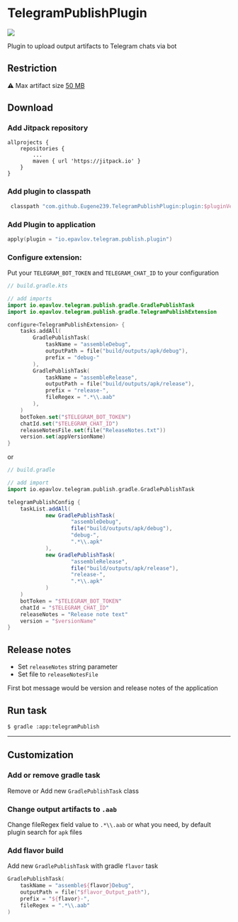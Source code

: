 TelegramPublishPlugin
==============================
[![](https://jitpack.io/v/Eugene239/TelegramPublishPlugin.svg)](https://jitpack.io/#Eugene239/TelegramPublishPlugin)

Plugin to upload output artifacts to Telegram chats via bot

Restriction
-----

⚠️ Max artifact size [50 MB][1]

Download
-----

### Add Jitpack repository

```
allprojects {
    repositories {
        ...
        maven { url 'https://jitpack.io' }
    }
}
```

### Add plugin to classpath

```kotlin
 classpath "com.github.Eugene239.TelegramPublishPlugin:plugin:$pluginVersion"
```

### Add Plugin to application

```kotlin
apply(plugin = "io.epavlov.telegram.publish.plugin")
```

### Configure extension:

Put your `TELEGRAM_BOT_TOKEN` and `TELEGRAM_CHAT_ID` to your configuration

```kotlin
// build.gradle.kts

// add imports
import io.epavlov.telegram.publish.gradle.GradlePublishTask
import io.epavlov.telegram.publish.gradle.TelegramPublishExtension

configure<TelegramPublishExtension> {
    tasks.addAll(
        GradlePublishTask(
            taskName = "assembleDebug",
            outputPath = file("build/outputs/apk/debug"),
            prefix = "debug-"
        ),
        GradlePublishTask(
            taskName = "assembleRelease",
            outputPath = file("build/outputs/apk/release"),
            prefix = "release-",
            fileRegex = ".*\\.aab"
        ),
    )
    botToken.set("$TELEGRAM_BOT_TOKEN")
    chatId.set("$TELEGRAM_CHAT_ID")
    releaseNotesFile.set(file("ReleaseNotes.txt"))
    version.set(appVersionName)
}
```

or

```groovy
// build.gradle

// add import
import io.epavlov.telegram.publish.gradle.GradlePublishTask

telegramPublishConfig {
    taskList.addAll(
            new GradlePublishTask(
                    "assembleDebug",
                    file("build/outputs/apk/debug"),
                    "debug-",
                    ".*\\.apk"
            ),
            new GradlePublishTask(
                    "assembleRelease",
                    file("build/outputs/apk/release"),
                    "release-",
                    ".*\\.apk"
            )
    )
    botToken = "$TELEGRAM_BOT_TOKEN"
    chatId = "$TELEGRAM_CHAT_ID"
    releaseNotes = "Release note text"
    version = "$versionName"
}
```

Release notes
-----

- Set `releaseNotes` string parameter
- Set file to `releaseNotesFile`

First bot message would be version and release notes of the application


Run task
-----

```
$ gradle :app:telegramPublish 
```

--- 

Customization
-----

### Add or remove gradle task

Remove or Add new `GradlePublishTask` class

### Change output artifacts to `.aab`

Change fileRegex field value to `.*\\.aab` or what you need, by default plugin search for `apk` files

### Add flavor build

Add new `GradlePublishTask` with gradle `flavor` task

```kotlin
GradlePublishTask(
    taskName = "assemble${flavor}Debug",
    outputPath = file("$flavor_Output_path"),
    prefix = "${flavor}-",
    fileRegex = ".*\\.aab"
)
```

[1]: https://core.telegram.org/bots/api#senddocument